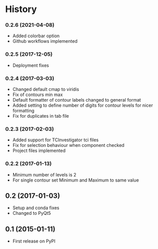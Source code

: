 # History

### 0.2.6 (2021-04-08)

* Added colorbar option
* Github workflows implemented

### 0.2.5 (2017-12-05)

* Deployment fixes

### 0.2.4 (2017-03-03)

* Changed default cmap to viridis
* Fix of contours min max
* Default formatter of contour labels changed to general format
* Added setting to define number of digits for contour levels
  for nicer formatting
* Fix for duplicates in tab file

### 0.2.3 (2017-02-03)

* Added support for TCInvestigator tci files
* Fix for selection behaviour when component checked
* Project files implemented

### 0.2.2 (2017-01-13)

* Minimum number of levels is 2
* For single contour set Minimum and Maximum to same value

## 0.2 (2017-01-03)

* Setup and conda fixes
* Changed to PyQt5

## 0.1 (2015-01-11)

* First release on PyPI
